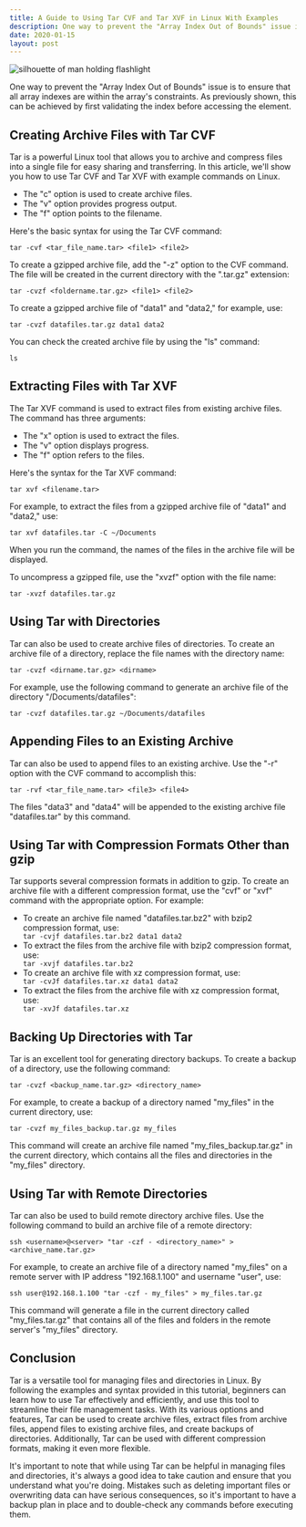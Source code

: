 ```yaml
---
title: A Guide to Using Tar CVF and Tar XVF in Linux With Examples
description: One way to prevent the "Array Index Out of Bounds" issue is to ensure that all array indexes are within the array's constraints. As previously shown, this can be achieved by first validating the index before accessing the element.
date: 2020-01-15
layout: post
---
```


<article>
  <img alt="silhouette of man holding flashlight" src="https://images.unsplash.com/photo-1553708881-112abc53fe54?crop=entropy&amp;cs=tinysrgb&amp;fit=max&amp;fm=jpg&amp;ixid=Mnw0NDU0NTZ8MHwxfHNlYXJjaHwxfHxBJTIwR3VpZGUlMjB0byUyMFVzaW5nJTIwVGFyJTIwQ1ZGJTIwYW5kJTIwVGFyJTIwWFZGJTIwaW4lMjBMaW51eCUyMHdpdGglMjBFeGFtcGxlc3xlbnwwfDB8fHwxNjgzNjYwOTIy&amp;ixlib=rb-4.0.3&amp;q=80&amp;w=1080"/>
  <p>One way to prevent the "Array Index Out of Bounds" issue is to ensure that all array indexes are within the array's constraints. As previously shown, this can be achieved by first validating the index before accessing the element.</p>
  <h2>Creating Archive Files with Tar CVF</h2>
  <p>Tar is a powerful Linux tool that allows you to archive and compress files into a single file for easy sharing and transferring. In this article, we'll show you how to use Tar CVF and Tar XVF with example commands on Linux.</p>
  <ul>
    <li>The "c" option is used to create archive files.</li>
    <li>The "v" option provides progress output.</li>
    <li>The "f" option points to the filename.</li>
  </ul>
  <p>Here's the basic syntax for using the Tar CVF command:</p>
  <code>tar -cvf &lt;tar_file_name.tar&gt; &lt;file1&gt; &lt;file2&gt;</code>
  <p>To create a gzipped archive file, add the "-z" option to the CVF command. The file will be created in the current directory with the ".tar.gz" extension:</p>
  <code>tar -cvzf &lt;foldername.tar.gz&gt; &lt;file1&gt; &lt;file2&gt;</code>
  <p>To create a gzipped archive file of "data1" and "data2," for example, use:</p>
  <code>tar -cvzf datafiles.tar.gz data1 data2</code>
  <p>You can check the created archive file by using the "ls" command:</p>
  <code>ls</code>
  <h2>Extracting Files with Tar XVF</h2>
  <p>The Tar XVF command is used to extract files from existing archive files. The command has three arguments:</p>
  <ul>
    <li>The "x" option is used to extract the files.</li>
    <li>The "v" option displays progress.</li>
    <li>The "f" option refers to the files.</li>
  </ul>
  <p>Here's the syntax for the Tar XVF command:</p>
  <code>tar xvf &lt;filename.tar&gt;</code>
  <p>For example, to extract the files from a gzipped archive file of "data1" and "data2," use:</p>
  <code>tar xvf datafiles.tar -C ~/Documents</code>
  <p>When you run the command, the names of the files in the archive file will be displayed.</p>
  <p>To uncompress a gzipped file, use the "xvzf" option with the file name:</p>
  <code>tar -xvzf datafiles.tar.gz</code>
  <h2>Using Tar with Directories</h2>
  <p>Tar can also be used to create archive files of directories. To create an archive file of a directory, replace the file names with the directory name:</p>
  <code>tar -cvzf &lt;dirname.tar.gz&gt; &lt;dirname&gt;</code>
  <p>For example, use the following command to generate an archive file of the directory "/Documents/datafiles":</p>
  <code>tar -cvzf datafiles.tar.gz ~/Documents/datafiles</code>
  <pthis "datafiles.tar.gz"="" "~="" all="" an="" and="" archive="" command="" create="" current="" datafiles"="" directory="" directory.<="" documents="" file="" files="" in="" include="" named="" p="" present="" subdirectories="" the="" will="">
  <h2>Appending Files to an Existing Archive</h2>
  <p>Tar can also be used to append files to an existing archive. Use the "-r" option with the CVF command to accomplish this:</p>
  <code>tar -rvf &lt;tar_file_name.tar&gt; &lt;file3&gt; &lt;file4&gt;</code>
  <p>The files "data3" and "data4" will be appended to the existing archive file "datafiles.tar" by this command.</p>
  <h2>Using Tar with Compression Formats Other than gzip</h2>
  <p>Tar supports several compression formats in addition to gzip. To create an archive file with a different compression format, use the "cvf" or "xvf" command with the appropriate option. For example:</p>
  <ul>
    <li>To create an archive file named "datafiles.tar.bz2" with bzip2 compression format, use:</li>
    <code>tar -cvjf datafiles.tar.bz2 data1 data2</code>
    <li>To extract the files from the archive file with bzip2 compression format, use:</li>
    <code>tar -xvjf datafiles.tar.bz2</code>
    <li>To create an archive file with xz compression format, use:</li>
    <code>tar -cvJf datafiles.tar.xz data1 data2</code>
    <li>To extract the files from the archive file with xz compression format, use:</li>
    <code>tar -xvJf datafiles.tar.xz</code>
  </ul>
  <h2>Backing Up Directories with Tar</h2>
  <p>Tar is an excellent tool for generating directory backups. To create a backup of a directory, use the following command:</p>
  <code>tar -cvzf &lt;backup_name.tar.gz&gt; &lt;directory_name&gt;</code>
  <p>For example, to create a backup of a directory named "my_files" in the current directory, use:</p>
  <code>tar -cvzf my_files_backup.tar.gz my_files</code>
  <p>This command will create an archive file named "my_files_backup.tar.gz" in the current directory, which contains all the files and directories in the "my_files" directory.</p>
  <h2>Using Tar with Remote Directories</h2>
  <p>Tar can also be used to build remote directory archive files. Use the following command to build an archive file of a remote directory:</p>
  <code>ssh &lt;username&gt;@&lt;server&gt; "tar -czf - &lt;directory_name&gt;" &gt; &lt;archive_name.tar.gz&gt;</code>
  <p>For example, to create an archive file of a directory named "my_files" on a remote server with IP address "192.168.1.100" and username "user", use:</p>
  <code>ssh user@192.168.1.100 "tar -czf - my_files" &gt; my_files.tar.gz</code>
  <p>This command will generate a file in the current directory called "my_files.tar.gz" that contains all of the files and folders in the remote server's "my_files" directory.</p>
  <h2>Conclusion</h2><p>Tar is a versatile tool for managing files and directories in Linux. By following the examples and syntax provided in this tutorial, beginners can learn how to use Tar effectively and efficiently, and use this tool to streamline their file management tasks. With its various options and features, Tar can be used to create archive files, extract files from archive files, append files to existing archive files, and create backups of directories. Additionally, Tar can be used with different compression formats, making it even more flexible.</p>
<p>It's important to note that while using Tar can be helpful in managing files and directories, it's always a good idea to take caution and ensure that you understand what you're doing. Mistakes such as deleting important files or overwriting data can have serious consequences, so it's important to have a backup plan in place and to double-check any commands before executing them.</p>
</pthis></article>

